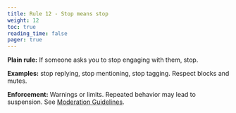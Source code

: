 ```yaml
---
title: Rule 12 - Stop means stop
weight: 12
toc: true
reading_time: false
pager: true
---
```


**Plain rule:** If someone asks you to stop engaging with them, stop.

**Examples:** stop replying, stop mentioning, stop tagging. Respect blocks and mutes.

**Enforcement:** Warnings or limits. Repeated behavior may lead to suspension. See [Moderation Guidelines](/docs/policies/moderation-guidelines/).
